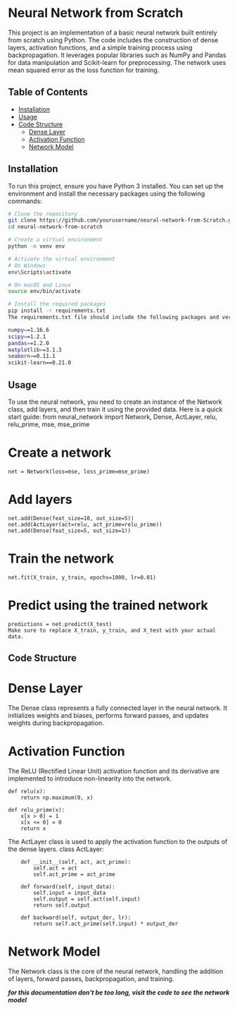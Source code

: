 # Neural Network from Scratch

This project is an implementation of a basic neural network built entirely from scratch using Python. The code includes the construction of dense layers, activation functions, and a simple training process using backpropagation. It leverages popular libraries such as NumPy and Pandas for data manipulation and Scikit-learn for preprocessing. The network uses mean squared error as the loss function for training.

## Table of Contents

- [Installation](#installation)
- [Usage](#usage)
- [Code Structure](#code-structure)
  - [Dense Layer](#dense-layer)
  - [Activation Function](#activation-function)
  - [Network Model](#network-model)

## Installation

To run this project, ensure you have Python 3 installed. You can set up the environment and install the necessary packages using the following commands:

```bash
# Clone the repository
git clone https://github.com/yourusername/neural-network-from-Scratch.git
cd neural-network-from-scratch

# Create a virtual environment
python -m venv env

# Activate the virtual environment
# On Windows
env\Scripts\activate

# On macOS and Linux
source env/bin/activate

# Install the required packages
pip install -r requirements.txt
The requirements.txt file should include the following packages and versions:

numpy==1.16.6
scipy==1.2.1
pandas==1.2.0
matplotlib==3.1.3
seaborn==0.11.1
scikit-learn==0.21.0
```

## Usage
To use the neural network, you need to create an instance of the Network class, add layers, and then train it using the provided data. Here is a quick start guide:
from neural_network import Network, Dense, ActLayer, relu, relu_prime, mse, mse_prime

# Create a network
```
net = Network(loss=mse, loss_prime=mse_prime)
```

# Add layers
```
net.add(Dense(feat_size=10, out_size=5))
net.add(ActLayer(act=relu, act_prime=relu_prime))
net.add(Dense(feat_size=5, out_size=1))
```
# Train the network
```
net.fit(X_train, y_train, epochs=1000, lr=0.01)
```
# Predict using the trained network
```
predictions = net.predict(X_test)
Make sure to replace X_train, y_train, and X_test with your actual data.
```
## Code Structure

# Dense Layer
The Dense class represents a fully connected layer in the neural network. It initializes weights and biases, performs forward passes, and updates weights during backpropagation.

# Activation Function
The ReLU (Rectified Linear Unit) activation function and its derivative are implemented to introduce non-linearity into the network.
```
def relu(x):
    return np.maximum(0, x)

def relu_prime(x):
    x[x > 0] = 1
    x[x <= 0] = 0
    return x
```
The ActLayer class is used to apply the activation function to the outputs of the dense layers.
class ActLayer:
```
    def __init__(self, act, act_prime):
        self.act = act
        self.act_prime = act_prime

    def forward(self, input_data):
        self.input = input_data
        self.output = self.act(self.input)
        return self.output

    def backward(self, output_der, lr):
        return self.act_prime(self.input) * output_der
```

# Network Model
The Network class is the core of the neural network, handling the addition of layers, forward passes, backpropagation, and training.

***for this documentation don't be too long, visit the code to see the network model***
